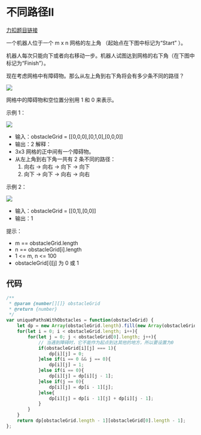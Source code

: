 # 不同路径II

[力扣题目链接](https://leetcode.cn/problems/unique-paths-ii/)

一个机器人位于一个 m x n 网格的左上角 （起始点在下图中标记为“Start” ）。

机器人每次只能向下或者向右移动一步。机器人试图达到网格的右下角（在下图中标记为“Finish”）。

现在考虑网格中有障碍物。那么从左上角到右下角将会有多少条不同的路径？

![](https://img-blog.csdnimg.cn/20210111204901338.png)

网格中的障碍物和空位置分别用 1 和 0 来表示。

示例 1：

![](https://img-blog.csdnimg.cn/20210111204939971.png)

-   输入：obstacleGrid = [[0,0,0],[0,1,0],[0,0,0]]
-   输出：2 解释：
-   3x3 网格的正中间有一个障碍物。
-   从左上角到右下角一共有 2 条不同的路径：
    1.  向右 -> 向右 -> 向下 -> 向下
    2.  向下 -> 向下 -> 向右 -> 向右

示例 2：

![](https://img-blog.csdnimg.cn/20210111205857918.png)

-   输入：obstacleGrid = [[0,1],[0,0]]
-   输出：1

提示：

-   m == obstacleGrid.length
-   n == obstacleGrid[i].length
-   1 <= m, n <= 100
-   obstacleGrid\[i\]\[j\] 为 0 或 1

## 代码

```js
/**
 * @param {number[][]} obstacleGrid
 * @return {number}
 */
var uniquePathsWithObstacles = function(obstacleGrid) {
    let dp = new Array(obstacleGrid.length).fill(new Array(obstacleGrid[0].length).fill(0));
    for(let i = 0; i < obstacleGrid.length; i++){
        for(let j = 0; j < obstacleGrid[0].length; j++){
	        // 当遇到障碍时，它不能作为起点到达其他的地方，所以要设置为0
            if(obstacleGrid[i][j] === 1){
                dp[i][j] = 0;
            }else if(i == 0 && j == 0){
                dp[i][j] = 1;
            }else if(i == 0){
                dp[i][j] = dp[i][j - 1];
            }else if(j == 0){
                dp[i][j] = dp[i - 1][j];
            }else{
                dp[i][j] = dp[i - 1][j] + dp[i][j - 1];
            }
        }
    }
    return dp[obstacleGrid.length - 1][obstacleGrid[0].length - 1];
};
```

